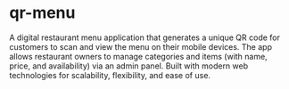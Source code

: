 # qr-menu
A digital restaurant menu application that generates a unique QR code for customers to scan and view the menu on their mobile devices. The app allows restaurant owners to manage categories and items (with name, price, and availability) via an admin panel. Built with modern web technologies for scalability, flexibility, and ease of use.
